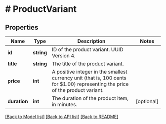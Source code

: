 # # ProductVariant

## Properties

Name | Type | Description | Notes
------------ | ------------- | ------------- | -------------
**id** | **string** | ID of the product variant. UUID Version 4. |
**title** | **string** | The title of the product variant. |
**price** | **int** | A positive integer in the smallest currency unit (that is, 100 cents for $1.00) representing the price of the product variant. |
**duration** | **int** | The duration of the product item, in minutes. | [optional]

[[Back to Model list]](../../README.md#models) [[Back to API list]](../../README.md#endpoints) [[Back to README]](../../README.md)
